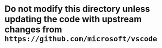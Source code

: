 # Do not modify this directory unless updating the code with upstream changes from `https://github.com/microsoft/vscode`
